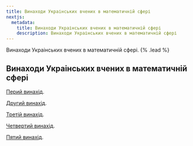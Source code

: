 ```yaml
---
title: Винаходи Украінських вчених в математичній сфері
nextjs:
  metadata:
    title: Винаходи Украінських вчених в математичній сфері
    description: Винаходи Украінських вчених в математичній сфері
---
```


Винаходи Украінських вчених в математичній сфері. {% .lead %}

## Винаходи Украінських вчених в математичній сфері
[Перий винахід]().



[Другий винахід]().



[Третій винахід]().



[Четвертий винахід]().



[Пятий винахід]().
